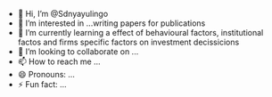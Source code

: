 - 👋 Hi, I’m @Sdnyayulingo
- 👀 I’m interested in ...writing  papers for publications
- 🌱 I’m currently learning a effect of behavioural factors, institutional factos and firms specific factors on investment decissicions
- 💞️ I’m looking to collaborate on ...
- 📫 How to reach me ...
- 😄 Pronouns: ...
- ⚡ Fun fact: ...

<!---
Sdnyayulingo/Sdnyayulingo is a ✨ special ✨ repository because its `README.md` (this file) appears on your GitHub profile.
You can click the Preview link to take a look at your changes.
--->
